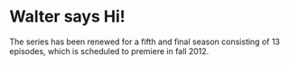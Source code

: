 Walter says Hi!
===============
The series has been renewed for a fifth and final season consisting of 13 episodes, which is scheduled to premiere in fall 2012.